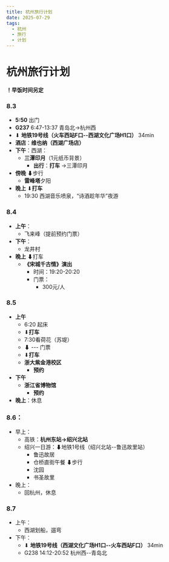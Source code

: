 ```yaml
---
title: 杭州旅行计划
date: 2025-07-29
tags:
  - 杭州
  - 旅行
  - 计划
---
```


# 杭州旅行计划

**！早饭时间另定**
### 8.3
- **5:50** 出门        
- **G237**  6:47-13:37   青岛北→杭州西
 - ⬇ **地铁19号线（火车西站F口--西湖文化广场H1口）** 34min
- **酒店**：**维也纳（西湖广场店）**
- **下午**：西湖：
  - **三潭印月**（1元纸币背景）
    - **出行**：**打车** ->三潭印月
- **傍晚**   ⬇步行
  - **雷峰塔**夕阳
- **晚上** ⬇**打车**
  - 19:30  西湖音乐喷泉，“诗酒趁年华”夜游

### 8.4
- **上午**：
  - 飞来峰（提前预约门票）
- **下午**：
  - 龙井村
- **晚上** ⬇打车
  - **《宋城千古情》演出** 
    - 时间：19:20-20:20
    - 门票：
      - 300元/人


### 8.5
- **上午**
  - 6:20 起床
  -   ⬇**打车**
  - 7:30看荷花（苏堤）
  - ⬇  ---  门票
  - ⬇**打车**
  - **浙大紫金港校区**
    - **预约**
- **下午**
  - **浙江省博物馆**
    - **预约**
- **晚上**：休息

### 8.6：
- 早上：
  - 高铁：**杭州东站->绍兴北站**
  - 绍兴一日游：⬇地铁1号线（绍兴北站--鲁迅故里站）
    - 鲁迅故居
    - 仓桥直街午餐  ⬇步行
    - 沈园
    - 书圣故里
- 晚上：
  - 回杭州，休息
### 8.7
- 上午：
  - 西湖划船，遛弯
- 下午：
  - ⬇ **地铁19号线（西湖文化广场H1口--火车西站F口）** 34min
  - G238 14:12-20:52 杭州西--青岛北
